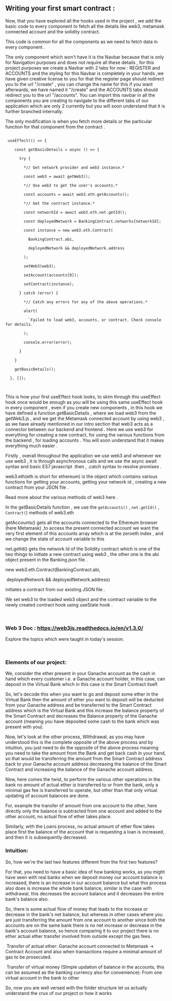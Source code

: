## **Writing your first smart contract** :

Now, that you have explored all the hooks used in the project , we add the basic code to every component to fetch all the details like web3, metamask connected account and the solidity contract.

This code is common for all the components  as we need to fetch data in every component . 



The only component which won't have it is the Navbar because that is only for Navigation purposes and does not require all these details , for this project purposes we create a Navbar with 2 tabs for now : REGISTER and ACCOUNTS  and the styling for this Navbar is completely in your hands ,we have given creative license to you for that the register page should redirect you to the url "/create" , you can change the name for this if you want afterwards, we have named it "/create" and the ACCOUNTS tabs should redirect you to the url "/accounts". You can import this navbar in all the components you are creating to navigate to the different tabs of our application which are only 2 currently but you will soon understand that it is further branched internally.



The only modification is when you fetch more details or the particular function for that component from the contract .



```

 useEffect(() => {

​    const getBasicDetails = async () => {

​      try {

​        *// Get network provider and web3 instance.*

​        const web3 = await getWeb3();

​        *// Use web3 to get the user's accounts.*

​        const accounts = await web3.eth.getAccounts();

​        *// Get the contract instance.*

​        const networkId = await web3.eth.net.getId();

​        const deployedNetwork = BankingContract.networks[networkId];

​        const instance = new web3.eth.Contract(

​          BankingContract.abi,

​          deployedNetwork && deployedNetwork.address

​        );

​        setWeb3(web3);

​        setAccount(accounts[0]);

​        setContract(instance);

​      } catch (error) {

​        *// Catch any errors for any of the above operations.*

​        alert(

​          `Failed to load web3, accounts, or contract. Check console for details.`

​        );

​        console.error(error);

​      }

​    }

​    getBasicDetails();

  }, []);



```

This is how your first useEffect hook looks, to skim through this useEffect hook once would be enough as you will be using this same useEffect hook in every component , even if you create new components , in this hook we have defined a function getBasicDetails , where we load web3 from the getWeb3.js  , and we get the Metamask connected account by using web3 , as we have already mentioned in our intro section that web3 acts as a connector between our backend and frontend . Here we use web3 for everything for creating a new contract, for using the various functions from the backend , for loading accounts . You will soon understand that it makes everything much easier . 



Firstly , overall throughout the application we use web3 and whenever we use web3 , it is through asynchronous calls and we use the async await syntax and basic ES7 javascript .then , .catch syntax to resolve promises .



web3.eth(eth is short for ethereum) is the  object which contains various functions for getting your accounts, getting your network id , creating a new contract from your JSON file .

Read more about the various methods of web3 here .



In the getBasicDetails function , we use the `getAccounts()` , `net.getId()` , `Contract(`) methods of web3.eth 

getAccounts() gets all the accounts connected to the Ethereum browser (here Metamask) ,to access the present connected account we want the very first element of this accounts array which is at the zeroeth index , and we change the state of account variable to this   

net.getId() gets the network Id of the Solidity contract which is one of the two things to initiate a new contract using web3 , the other one is the abi object present in the Banking.json file .

new web3.eth.Contract(BankingContract.abi,

​          deployedNetwork && deployedNetwork.address)

initiates a contract from our existing JSON file .



We set web3 to the loaded web3 object and the contract  variable to the newly created contract hook using useState hook .

<br>

### Web 3 Doc : https://web3js.readthedocs.io/en/v1.3.0/
Explore the topics which were taught in today's session.

<br>

### Elements of our project:

We, consider the ether present in your Ganache account as the cash in hand which every customer i.e. a Ganache account holder, in this case, can deposit in the Virtual Bank which in this case is the Smart Contract itself.



So, let's decode this when you want to go and deposit some ether in the Virtual Bank then the amount of ether you want to deposit will be deducted from your Ganache address and be transferred to the Smart Contract address which is the Virtual Bank and this increase the balance property of the Smart Contract and decreases the Balance property of the Ganache account (meaning you have deposited some cash to the bank which was present with you).



Now, let's look at the other process, WIthdrawal, as you may have understood this is the complete opposite of the above process and by intuition, you just need to do the opposite of the above process meaning you need to take the amount from the Bank and get back cash in your hand, so that would be transferring the amount from the Smart Contract address back to your Ganache account address decreasing the balance of the Smart Contract and increasing the balance of the Ganache account address.



Now, here comes the twist, to perform the various other operations in the bank no amount of actual ether is transferred to or from the bank, only a minimal gas fee is transferred to operate, but other than that only virtual updating of account balances are done.



For, example the transfer of amount from one account to the other, here directly only the balance is subtracted from one account and added to the other account, no actual flow of ether takes place.

Similarly, with the Loans process, no actual amount of ether flow takes place first the balance of the account that is requesting a loan is increased, and then it is subsequently decreased.



### Intuition:

So, how we're the last two features different from the first two features?

For that, you need to have a basic idea of how banking works, as you might have seen with real banks when we deposit money our account balance is increased, there is an increase in our account balance but what this process also does is increase the whole bank balance, similar is the case with withdrawal, this decreases the account balance and it decreases the entire bank's balance also. 

So, there is some actual flow of money that leads to the increase or decrease in the bank's net balance, but whereas in other cases where you are just transferring the amount from one account to another since both the accounts are on the same bank there is no net increase or decrease in the bank's account balance, so hence comparing it to our project there is no ether actual ether transfer involved from outside except the gas fees.





​      Transfer of actual ether: Ganache account connected to Metamask -> Contract Account and also when transactions require a minimal amount of gas to be prosecuted.

​      Transfer of virtual money (SImple updation of balance in the accounts, this can be assumed as the banking currency also for convenience): From one virtual account in the bank to other

So, now you are well versed with the folder structure let us actually understand the crux of our project or how it works 